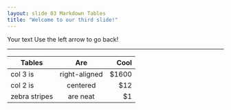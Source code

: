 ```yaml
---
layout: slide 03 Markdown Tables
title: "Welcome to our third slide!"
---
```

Your text
Use the left arrow to go back!

---

| Tables        | Are           | Cool  |
| ------------- |:-------------:| -----:|
| col 3 is      | right-aligned | $1600 |
| col 2 is      | centered      |   $12 |
| zebra stripes | are neat      |    $1 |
